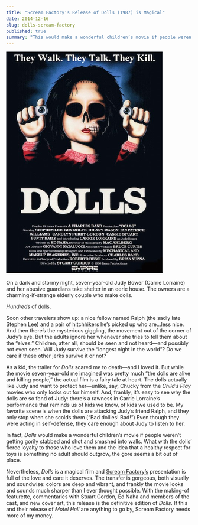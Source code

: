 ```yaml
---
title: "Scream Factory's Release of Dolls (1987) is Magical"
date: 2014-12-16
slug: dolls-scream-factory
published: true
summary: "This would make a wonderful children’s movie if people weren’t getting gorily stabbed and shot and smashed into walls."
---
```

![Dolls movie poster](dolls.jpg)

On a dark and stormy night, seven-year-old Judy Bower (Carrie Lorraine) and her abusive guardians take shelter in an eerie house. The owners are a charming-if-strange elderly couple who make dolls.

*Hundreds* of dolls.

Soon other travelers show up: a nice fellow named Ralph (the sadly late Stephen Lee) and a pair of hitchhikers he’s picked up who are…less nice. And then there’s the mysterious giggling, the movement out of the corner of Judy’s eye. But the adults ignore her whenever she tries to tell them about the “elves.” Children, after all, should be seen and not heard—and possibly not even seen. Will Judy survive the “longest night in the world”? Do we care if these other jerks survive it or not?

As a kid, the trailer for *Dolls* scared me to death—and I loved it. But while the movie seven-year-old me imagined was pretty much “the dolls are alive and killing people,” the actual film is a fairy tale at heart. The dolls actually like Judy and want to protect her—unlike, say, Chucky from the *Child’s Play* movies who only looks out for himself. And, frankly, it’s easy to see why the dolls are so fond of Judy: there’s a rawness in Carrie Lorraine’s performance that reminds us of kids we know, of kids we used to be. My favorite scene is when the dolls are attacking Judy’s friend Ralph, and they only stop when she scolds them (“Bad dollies! Bad!”) Even though they were acting in self-defense, they care enough about Judy to listen to her.

In fact, *Dolls* would make a wonderful children’s movie if people weren’t getting gorily stabbed and shot and smashed into walls. What with the dolls’ fierce loyalty to those who love them and the idea that a healthy respect for toys is something no adult should outgrow, the gore seems a bit out of place.

Nevertheless, *Dolls* is a magical film and [Scream Factory’s](https://shoutfactory.com/collections/scream-factory) presentation is full of the love and care it deserves. The transfer is gorgeous, both visually and soundwise: colors are deep and vibrant, and frankly the movie looks and sounds much sharper than I ever thought possible. With the making-of featurette, commentaries with Stuart Gordon, Ed Naha and members of the cast, and new cover art, this release is the definitive edition of *Dolls.* If this and their release of *Motel Hell* are anything to go by, Scream Factory needs more of my money.

